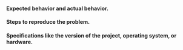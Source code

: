 #### Expected behavior and actual behavior.


#### Steps to reproduce the problem.
    
    
#### Specifications like the version of the project, operating system, or hardware.


